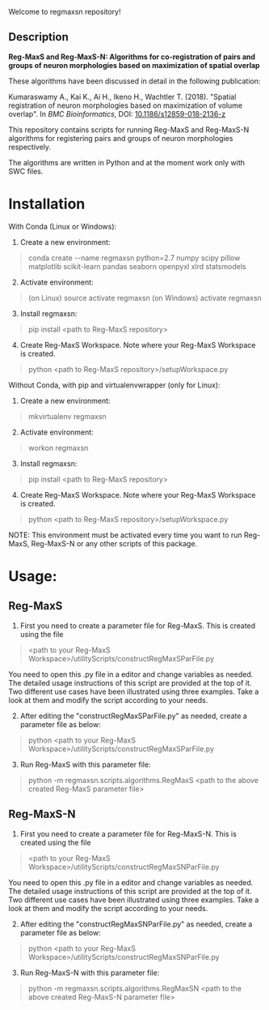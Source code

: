 Welcome to regmaxsn repository!

Description
---

**Reg-MaxS and Reg-MaxS-N: Algorithms for co-registration of pairs and groups of neuron morphologies based on maximization of spatial overlap**

These algorithms have been discussed in detail in the following publication:

Kumaraswamy A., Kai K., Ai H., Ikeno H., Wachtler T. (2018). "Spatial registration of neuron morphologies based on maximization of volume overlap". In *BMC Bioinformatics*, DOI: [10.1186/s12859-018-2136-z](https://doi.org/10.1186/s12859-018-2136-z)

This repository contains scripts for running Reg-MaxS and Reg-MaxS-N algorithms for registering pairs and groups of neuron morphologies respectively.

The algorithms are written in  Python and at the moment work only with SWC files.

# Installation


With Conda (Linux or Windows):

1. Create a new environment: 
>conda create --name regmaxsn python=2.7 numpy scipy pillow matplotlib scikit-learn pandas seaborn openpyxl xlrd statsmodels
2. Activate environment: 
>(on Linux) source activate regmaxsn 
>(on Windows) activate regmaxsn
3. Install regmaxsn: 
>pip install \<path to Reg-MaxS repository\>
4. Create Reg-MaxS Workspace. Note where your Reg-MaxS Workspace is created.
>python \<path to Reg-MaxS repository\>/setupWorkspace.py

Without Conda, with pip and virtualenvwrapper (only for Linux):

1. Create a new environment: 
>mkvirtualenv regmaxsn
2. Activate environment: 
>workon regmaxsn
3. Install regmaxsn:
>pip install \<path to Reg-MaxS repository\>
4. Create Reg-MaxS Workspace. Note where your Reg-MaxS Workspace is created.
>python \<path to Reg-MaxS repository\>/setupWorkspace.py

NOTE: This environment must be activated every time you want to run Reg-MaxS, Reg-MaxS-N or any other scripts of this package.

# Usage:

## Reg-MaxS

1. First you need to create a parameter file for Reg-MaxS. This is created using the file
> \<path to your Reg-MaxS Workspace\>/utilityScripts/constructRegMaxSParFile.py

You need to open this .py file in a editor and change variables as needed. The detailed usage instructions of this script are provided at the top of it. Two different use cases have been illustrated using three examples. Take a look at them and modify the script according to your needs.

2. After editing the "constructRegMaxSParFile.py" as needed, create a parameter file as below:
> python \<path to your Reg-MaxS Workspace\>/utilityScripts/constructRegMaxSParFile.py

3. Run Reg-MaxS with this parameter file:
> python -m regmaxsn.scripts.algorithms.RegMaxS \<path to the above created Reg-MaxS parameter file\>

## Reg-MaxS-N

1. First you need to create a parameter file for Reg-MaxS-N. This is created using the file
> \<path to your Reg-MaxS Workspace\>/utilityScripts/constructRegMaxSNParFile.py

You need to open this .py file in a editor and change variables as needed. The detailed usage instructions of this script are provided at the top of it. Two different use cases have been illustrated using three examples. Take a look at them and modify the script according to your needs.

2. After editing the "constructRegMaxSNParFile.py" as needed, create a parameter file as below:
> python \<path to your Reg-MaxS Workspace\>/utilityScripts/constructRegMaxSNParFile.py

3. Run Reg-MaxS-N with this parameter file:
> python -m regmaxsn.scripts.algorithms.RegMaxSN \<path to the above created Reg-MaxS-N parameter file\>